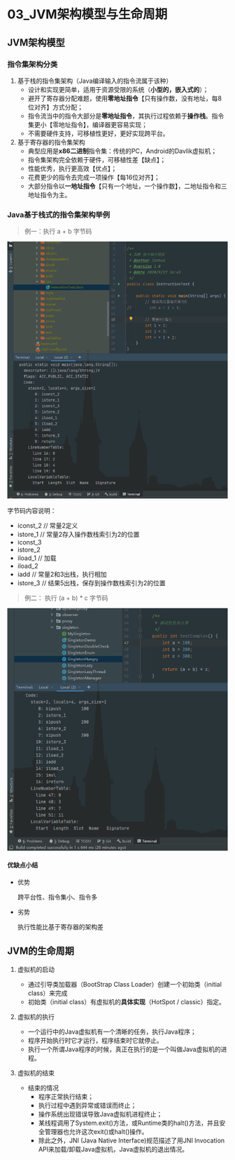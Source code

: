 # 03_JVM架构模型与生命周期

## JVM架构模型

### 指令集架构分类

1. 基于栈的指令集架构（Java编译输入的指令流属于该种）
   * 设计和实现更简单，适用于资源受限的系统（**小型的，嵌入式的**）；
   * 避开了寄存器分配难题，使用**零地址指令**【只有操作数，没有地址，每8位对齐】方式分配；
   * 指令流当中的指令大部分是**零地址指令**，其执行过程依赖于**操作栈**。指令集更小【零地址指令】，编译器更容易实现；
   * 不需要硬件支持，可移植性更好，更好实现跨平台。
2. 基于寄存器的指令集架构
   - 典型应用是**x86二进制**指令集：传统的PC，Android的Davlik虚拟机；
   - 指令集架构完全依赖于硬件，可移植性差【缺点】；
   - 性能优秀，执行更高效【优点】；
   - 花费更少的指令去完成一项操作【每16位对齐】；
   - 大部分指令以**一地址指令**【只有一个地址，一个操作数】，二地址指令和三地址指令为主。

### Java基于栈式的指令集架构举例

> 例一：执行 a + b 字节码

![例一_执行求和运算的指令](ref/例一_执行求和运算的指令.png)

字节码内容说明：

* iconst_2  // 常量2定义
* istore_1  // 常量2存入操作数栈索引为2的位置
* iconst_3
* istore_2
* iload_1  // 加载
* iload_2
* iadd  // 常量2和3出栈，执行相加
* istore_3  // 结果5出栈，保存到操作数栈索引为2的位置

> 例二： 执行 (a + b) * c 字节码

![例二_执行加法和乘法的指令](ref/例二_执行加法和乘法的指令.png)

#### 优缺点小结

* 优势

  跨平台性、指令集小、指令多

* 劣势

  执行性能比基于寄存器的架构差

## JVM的生命周期

1. 虚拟机的启动
   * 通过引导类加载器（BootStrap Class     Loader）创建一个初始类（initial class）来完成
   * 初始类（initial class）有虚拟机的**具体实现**（HotSpot / classic）指定。

2. 虚拟机的执行
   * 一个运行中的Java虚拟机有一个清晰的任务，执行Java程序；
   * 程序开始执行时它才运行，程序结束时它就停止。
   * 执行一个所谓Java程序的时候，真正在执行的是一个叫做Java虚拟机的进程。
3. 虚拟机的结束
   * 结束的情况
     * 程序正常执行结束；
     * 执行过程中遇到异常或错误而终止；
     * 操作系统出现错误导致Java虚拟机进程终止；
     * 某线程调用了System.exit()方法，或Runtime类的halt()方法，并且安全管理器也允许这次exit()或halt()操作。
     * 除此之外，JNI (Java Native     Interface)规范描述了用JNI Invocation API来加载/卸载Java虚拟机，Java虚拟机的退出情况。